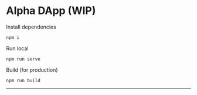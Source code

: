 # Alpha DApp (WIP)

Install dependencies

`npm i`

Run local

`npm run serve`

Build (for production)

`npm run build`

---